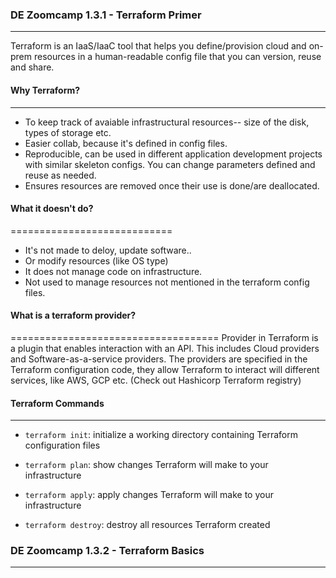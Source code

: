 ### DE Zoomcamp 1.3.1 - Terraform Primer
-----------------------------------------
Terraform is an IaaS/IaaC tool that helps you define/provision cloud and on-prem resources in a human-readable config file that you can version, reuse and share. 

#### Why Terraform?
----------------------
- To keep track of avaiable infrastructural resources-- size of the disk, types of storage etc. 
- Easier collab, because it's defined in config files. 
- Reproducible, can be used in different application development projects with similar skeleton configs. You can change parameters defined and reuse as needed. 
- Ensures resources are removed once their use is done/are deallocated. 

#### What it doesn't do?
============================
- It's not made to deloy, update software.. 
- Or modify resources (like OS type)
- It does not manage code on infrastructure. 
- Not used to manage resources not mentioned in the terraform config files.

#### What is a terraform provider?
====================================
Provider in Terraform is a plugin that enables interaction with an API. This includes Cloud providers and Software-as-a-service providers. The providers are specified in the Terraform configuration code, they allow Terraform to interact will different services, like AWS, GCP etc. (Check out Hashicorp Terraform registry)

#### Terraform Commands
------------------------------------
* `terraform init`: initialize a working directory containing Terraform configuration files

* `terraform plan`: show changes Terraform will make to your infrastructure

* `terraform apply`: apply changes Terraform will make to your infrastructure

* `terraform destroy`: destroy all resources Terraform created

### DE Zoomcamp 1.3.2 - Terraform Basics
-------------------------------------------------